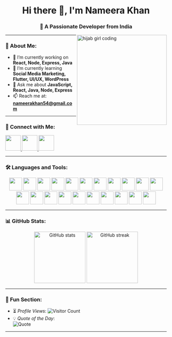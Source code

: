 <h1 align="center">Hi there 👋, I'm Nameera Khan</h1>
<h3 align="center">🚀 A Passionate Developer from India</h3>

<img align="right" alt="hijab girl coding" width="280" src="https://cdn.dribbble.com/userupload/22228251/file/original-dd4133b41bcb1d2cef1679f2395ac06a.gif" />

---

### 🌱 About Me:
- 🔭 I’m currently working on **React, Node, Express, Java**  
- 🌱 I’m currently learning **Social Media Marketing, Flutter, UI/UX, WordPress**  
- 💬 Ask me about **JavaScript, React, Java, Node, Express**  
- 📫 Reach me at: **[nameerakhan54@gmail.com](mailto:nameerakhan54@gmail.com)**  

---
### 🤝 Connect with Me:
<p align="left">
  <a href="https://linkedin.com/in/nameera-khan17/" target="_blank">
    <img src="https://skillicons.dev/icons?i=linkedin" width="48" height="48"/>
  </a>
  <a href="https://instagram.com/nameera_0817/?next=%2F" target="_blank">
    <img src="https://skillicons.dev/icons?i=instagram" width="48" height="48"/>
  </a>
  <a href="mailto:nameerakhan54@gmail.com" target="_blank">
    <img src="https://cdn-icons-png.flaticon.com/512/732/732200.png" width="48" height="48"/>
  </a>
</p>


---

### 🛠️ Languages and Tools:
<p align="center">
  <!-- Frontend -->
  <img src="https://cdn.jsdelivr.net/gh/devicons/devicon/icons/html5/html5-original.svg" width="40" height="40"/>
  <img src="https://cdn.jsdelivr.net/gh/devicons/devicon/icons/css3/css3-original.svg" width="40" height="40"/>  
  <img src="https://cdn.jsdelivr.net/gh/devicons/devicon/icons/sass/sass-original.svg" width="40" height="40"/>
  <img src="https://cdn.jsdelivr.net/gh/devicons/devicon/icons/react/react-original.svg" width="40" height="40"/>
  <img src="https://cdn.jsdelivr.net/gh/devicons/devicon/icons/nextjs/nextjs-original.svg" width="40" height="40"/>
  <img src="https://cdn.jsdelivr.net/gh/devicons/devicon/icons/javascript/javascript-original.svg" width="40" height="40"/>
  <img src="https://cdn.jsdelivr.net/gh/devicons/devicon/icons/typescript/typescript-original.svg" width="40" height="40"/>
  <img src="https://raw.githubusercontent.com/gilbarbara/logos/main/logos/framer.svg" width="40" height="40"/>
  
  <!-- Backend -->
  <img src="https://cdn.jsdelivr.net/gh/devicons/devicon/icons/nodejs/nodejs-original.svg" width="40" height="40"/>
  <img src="https://cdn.jsdelivr.net/gh/devicons/devicon/icons/express/express-original.svg" width="40" height="40"/>
  <img src="https://cdn.jsdelivr.net/gh/devicons/devicon/icons/mongodb/mongodb-original.svg" width="40" height="40"/>
  <img src="https://cdn.jsdelivr.net/gh/devicons/devicon/icons/mysql/mysql-original.svg" width="40" height="40"/>
  
  <!-- Mobile -->
  <img src="https://cdn.jsdelivr.net/gh/devicons/devicon/icons/flutter/flutter-original.svg" width="40" height="40"/>
  <img src="https://cdn.jsdelivr.net/gh/devicons/devicon/icons/kotlin/kotlin-original.svg" width="40" height="40"/>
  
  <!-- Programming Languages -->
  <img src="https://cdn.jsdelivr.net/gh/devicons/devicon/icons/java/java-original.svg" width="40" height="40"/>
  <img src="https://cdn.jsdelivr.net/gh/devicons/devicon/icons/c/c-original.svg" width="40" height="40"/>
  <img src="https://cdn.jsdelivr.net/gh/devicons/devicon/icons/cplusplus/cplusplus-original.svg" width="40" height="40"/>
  <img src="https://cdn.jsdelivr.net/gh/devicons/devicon/icons/python/python-original.svg" width="40" height="40"/>
  
  <!-- Tools -->
  <img src="https://cdn.jsdelivr.net/gh/devicons/devicon/icons/github/github-original.svg" width="40" height="40"/>
  <img src="https://cdn.jsdelivr.net/gh/devicons/devicon/icons/wordpress/wordpress-original.svg" width="40" height="40"/>
  <img src="https://cdn.jsdelivr.net/gh/devicons/devicon/icons/figma/figma-original.svg" width="40" height="40"/>
</p>

---

### 📊 GitHub Stats:
<p align="center">
  <img src="https://github-readme-stats.vercel.app/api?username=khanNameera17&show_icons=true&theme=radical" alt="GitHub stats" height="160"/>
  <img src="https://github-readme-streak-stats.herokuapp.com/?user=khanNameera17&theme=radical" alt="GitHub streak" height="160"/>
</p>

---

### 🌟 Fun Section:
- ⏳ *Profile Views*: ![Visitor Count](https://komarev.com/ghpvc/?username=khanNameera17&color=blue)  
- 💡 *Quote of the Day*:  
  ![Quote](https://quotes-github-readme.vercel.app/api?type=horizontal&theme=radical)  

---

